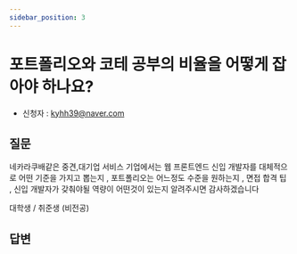 ```yaml
---
sidebar_position: 3
---
```


# 포트폴리오와 코테 공부의 비율을 어떻게 잡아야 하나요?
- 신청자 : kyhh39@naver.com

## 질문  
네카라쿠배같은 중견,대기업 서비스 기업에서는 웹 프론트엔드 신입 개발자를 대체적으로 어떤 기준을 가지고 뽑는지 , 포트폴리오는 어느정도 수준을 원하는지 , 면접 합격 팁 , 신입 개발자가 갖춰야될 역량이 어떤것이 있는지 알려주시면 감사하겠습니다

대학생 / 취준생 (비전공)



## 답변
